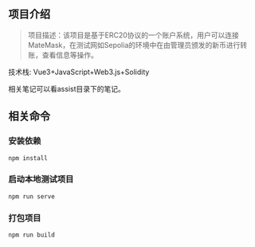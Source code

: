 ##  项目介绍
> 项目描述：该项目是基于ERC20协议的一个账户系统，用户可以连接MateMask，在测试网如Sepolia的环境中在由管理员颁发的新币进行转账，查看信息等操作。

技术栈: Vue3+JavaScript+Web3.js+Solidity



相关笔记可以看assist目录下的笔记。




## 相关命令

### 安装依赖
```
npm install
```

### 启动本地测试项目
```
npm run serve
```

### 打包项目
```
npm run build
```





